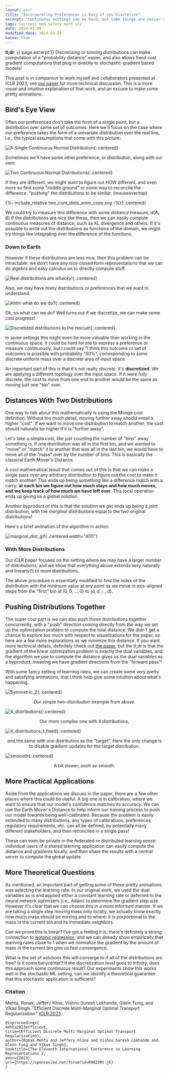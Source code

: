 ```yaml
---
layout: post
title: "Incorporating Preferences is Easy if you Discretize"
excerpt: "Continuous settings can be hard, but some things are easier if you discretize."
tags: fairness emd safety math viz
date: 2024-03-09
modified_date: 2024-03-24
katex: True
---
```


__tl;dr__: {{ page.excerpt }} Discretizing or binning distributions can make computation of a "probability distance" easier, and also allows fixed cost gradient computations that plug in directly to stochastic-gradient based models!

This post is in companion to work myself and collaborators presented at ICLR 2023, see [our paper](https://openreview.net/forum?id=R98ZfMt-jE) for more technical discussion.
This is a more visual and intuitive explanation of that work, and an excuse to make some pretty animations.

## Bird's Eye View

Often our preferences don't take the form of a single point, but a distribution over some set of outcomes. Here we'll focus on the case where our preference takes the form of a univariate distribution over the real line, i.e., the typical assumptions that come with this picture:

![A Single Continuous Normal Distribution](/assets/blogfigs/single_cont_dist.svg){:.centered}

Sometimes we'll have some other preference, or distribution, along with our own:

![Two Continuous Normal Distributions](/assets/blogfigs/two_cont_dist.svg){:.centered}

If they are different, we might want to figure out HOW different, and even more so find some "middle ground" or some way to reconcile the difference, "pushing" the distributions to be similar. (mouseover/tap)


{%- include_relative two_cont_dists_anim_copy.svg -%}{:.centered}
<br/>

We could try to measure this difference with some _distance_ measure, $d(A,B)$
If the distributions are nice like these, then we can easily compute continuous measures of distance, such as KL divergence and others.
If it's possible to write out the distributions as functions of the domain,
we might try things like integrating over the difference of the functions.

### Down to Earth

However if these distributions are less nice,
then this problem can be intractable: we don't have any nice closed form representations that we can do algebra and easy calculus on to directly compute stuff.

![Real distributions are whacky!](/assets/blogfigs/two_cont_dist_whacky.svg){:.centered}

Also, we may have many distributions or preferences that we want to understand.

![Ahhh what do we do?](/assets/blogfigs/many_cont_dist_whacky.svg){:.centered}

Ok, so what can we do? Well turns out if we discretize, we can make some cool progress!

![Discretized distributions to the rescue!](/assets/blogfigs/many_discrete_dists.svg){:.centered}

In some settings this might even be more valuable than working in the continuous space. 
It could be hard for me to express a preference or measure continuously,
but I could say "I think this outcome or set of outcomes is possible with probability "50%",
corresponding to some discrete uniform mass over a discrete area of input space.

An important part of this is that it's not really _discrete_, it's __discretized__.
We are applying a different topology over the input space.
If it were fully discrete, the cost to move from one end to another would be the same as moving
just one "bin" over.

## Distances With Two Distributions

One way to talk about this mathematically is using the Monge cost definition. 
Without too much detail, moving further away should entail a higher "cost".
If we want to move one distribution to match another,
the cost should naturally be higher if it is "further away".

Let's take a simple cost, like just counting the number of "bins" away something is.
If one distribution was all in the first bin, and we wanted to "move" or "match"
it to another that was all in the last bin,
we would have to move all of the "mass" over by the number of bins.
This is basically the classical Earth Mover's Distance.

A cool mathematical result that comes out of this
is that we can make a single pass over any arbitrary distribution
to figure out the cost to make it match another!
This ends up being something like a difference match with a carry:
__at each bin we figure out how much stays and how much moves, and we keep track of how much we have left over.__
This local operation ends up giving us a global solution.

Another byproduct of this is that the solution we get
ends up being a joint distribution, with the _marginal distributions_
equal to the two original distributions!

Here's a brief animation of the algorithm in action:

![marginal_dist_gif](/assets/blogfigs/animtest_5.gif){:.centered width="400"}


### With More Distributions

Our ICLR paper focuses on the setting where we may have a larger number of distributions,
and we show that everything above extends very naturally and linearly(!) to more distributions.

The above procedure is essentially modified to find the index of the distribution with the minimum value at any point as we move in axis-aligned steps from the "first" bin at $(0,0,\ldots,0)$ to $(d,d,\ldots,d)$.


## Pushing Distributions Together

The super cool part is we can also push those distributions together concurrently, with a "push" direction coming directly from the way we set up the optimization problem
to compute the total distance.
We didn't get a chance to explore too much with respect to visualizations for the paper,
so here are a few more explorations as we minimize this distance.
If you want more technical details, definitely check out [the paper](https://openreview.net/forum?id=R98ZfMt-jE), but the tl;dr is that the gradient of the linear optimization problem
is exactly the dual variables, and the algorithm we use to compute the distance
gives us the dual variables as a byproduct, meaning we have gradient directions
from the "forward pass"!

With some fancy setting of learning rates,
we can create
some very pretty and satisfying animations, that I think
help give some intuition about what's happening.

![Symmetric_2](/assets/blogfigs/simple_calibrate_symmetric_ff_False_n_50_lr_0.1_niters_1000.gif){:.centered}

<p style="text-align: center;">
Our simple two-distribution example from above.
</p>

![4_distributions](/assets/blogfigs/four_dists_ff_False_n_50_lr_0.1_niters_1000.gif){:.centered}

<p style="text-align: center;">
Our more complex one with 4 distributions, 
</p>

![4_distributions_1_fixed](/assets/blogfigs/four_dists_ff_True_n_50_lr_0.1_niters_1000.gif){:.centered}

<p style="text-align: center;">
and the same with one distribution as the "target". Here the only change is to disable
gradient updates for the target distribution.
</p>

![smoooth](/assets/blogfigs/smooooth.gif){:.centered}

<p style="text-align: center;">
A bit slower, oooh so smooth.
</p>

## More Practical Applications
Aside from the applications we discuss in the paper, there are a few other places where this could be useful.
A big one is in calibration, where we want to ensure that our model's confidence matches its accuracy.
We can use the Earth Mover's Distance to help inform our training process to push our model towards being well-calibrated.
Because the problem is easily extended to many distributions,
any types of 
calibrations, preferences, regulatory requirements, etc. can all be defined, by potentially many different
stakeholders, and then reconciled in a single pass!

These can even be private in the federated or distributed learning sense:
individual users of a shared learning application can easily compute the distance and gradients
locally, and then share the results with a central server to compute the global update.

<!--
While we didn't explore this particular property of the EMD,
it's even possible for different users to have _different discretizations_,
and the algorithms may still work!
People who want to be more precise can use more bins, and people who want to be more efficient can use fewer.
-->


## More Theoretical Questions

As mentioned,
an important part of getting some of these pretty animations was selecting the learning rate.
In our original work, we used the dual variables as is and applied either a constant learning rate
or deferred to the neural network optimizers (i.e., Adam) to determine the gradient step size.
However it's clear that we can choose this in a more informed manner.
If we are taking a single step moving mass only locally,
we actually know exactly how much mass should be moving and to where:
it is porportional to the mass in the current bin and its immediate neighbors.

Can we prove this is linear? I've got a feeling it is; there's definitely a strong connection to [isotonic regression](https://en.wikipedia.org/wiki/Isotonic_regression),
and we can already show empirically that learning rates close to 1 when we normalize the gradient by the amount of mass in the current bin give us fast convergence.

What is the set of solutions this will converge to if all of the distributions are free? Is it some barycenter? If the discretization level goes to infinity,
does this approach some continuous result?
Our experiments show this works well in the stochastic ML setting,
can we identify a theoretical guarantee that this stochastic application is sufficient?


### Citation
Mehta, Ronak, Jeffery Kline, Vishnu Suresh Lokhande, Glenn Fung, and Vikas Singh. "Efficient Discrete Multi-Marginal Optimal Transport Regularization."
[ICLR 2023](https://openreview.net/forum?id=R98ZfMt-jE).

```
@inproceedings{
mehta2023efficient,
title={Efficient Discrete Multi Marginal Optimal Transport Regularization},
author={Ronak Mehta and Jeffery Kline and Vishnu Suresh Lokhande and Glenn Fung and Vikas Singh},
booktitle={The Eleventh International Conference on Learning Representations },
year={2023},
url={https://openreview.net/forum?id=R98ZfMt-jE}
}
```